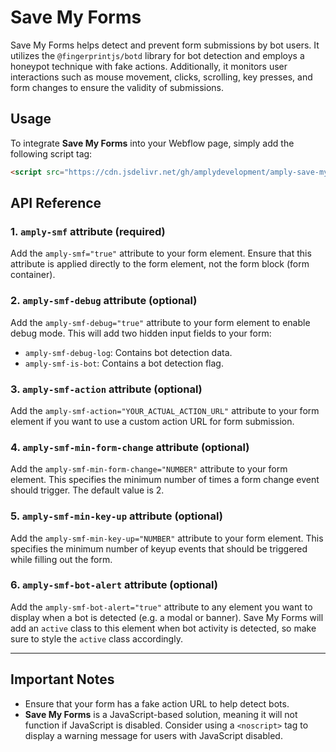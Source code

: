 # Save My Forms

Save My Forms helps detect and prevent form submissions by bot users. It utilizes the `@fingerprintjs/botd` library for bot detection and employs a honeypot technique with fake actions. Additionally, it monitors user interactions such as mouse movement, clicks, scrolling, key presses, and form changes to ensure the validity of submissions.

## Usage

To integrate **Save My Forms** into your Webflow page, simply add the following script tag:

```html
<script src="https://cdn.jsdelivr.net/gh/amplydevelopment/amply-save-my-form@cf83030fa05405af5e327aba0f217bccdad904fb/index.js"></script>
```

## API Reference

### 1. `amply-smf` attribute (required)

Add the `amply-smf="true"` attribute to your form element. Ensure that this attribute is applied directly to the form element, not the form block (form container).

### 2. `amply-smf-debug` attribute (optional)

Add the `amply-smf-debug="true"` attribute to your form element to enable debug mode. This will add two hidden input fields to your form:

- `amply-smf-debug-log`: Contains bot detection data.
- `amply-smf-is-bot`: Contains a bot detection flag.

### 3. `amply-smf-action` attribute (optional)

Add the `amply-smf-action="YOUR_ACTUAL_ACTION_URL"` attribute to your form element if you want to use a custom action URL for form submission.

### 4. `amply-smf-min-form-change` attribute (optional)

Add the `amply-smf-min-form-change="NUMBER"` attribute to your form element. This specifies the minimum number of times a form change event should trigger. The default value is 2.

### 5. `amply-smf-min-key-up` attribute (optional)

Add the `amply-smf-min-key-up="NUMBER"` attribute to your form element. This specifies the minimum number of keyup events that should be triggered while filling out the form.

### 6. `amply-smf-bot-alert` attribute (optional)

Add the `amply-smf-bot-alert="true"` attribute to any element you want to display when a bot is detected (e.g. a modal or banner). Save My Forms will add an `active` class to this element when bot activity is detected, so make sure to style the `active` class accordingly.

---

## Important Notes

- Ensure that your form has a fake action URL to help detect bots.
- **Save My Forms** is a JavaScript-based solution, meaning it will not function if JavaScript is disabled. Consider using a `<noscript>` tag to display a warning message for users with JavaScript disabled.
